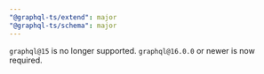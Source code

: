 ```yaml
---
"@graphql-ts/extend": major
"@graphql-ts/schema": major
---
```


`graphql@15` is no longer supported. `graphql@16.0.0` or newer is now required.
